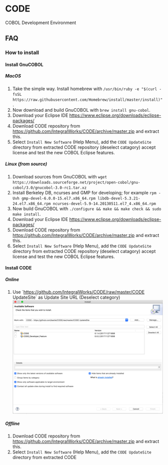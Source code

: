 # CODE
COBOL Development Environment

## FAQ
### How to install
#### Install GnuCOBOL
##### MacOS
1. Take the simple way. Install homebrew with `/usr/bin/ruby -e "$(curl -fsSL https://raw.githubusercontent.com/Homebrew/install/master/install)"`. 
2. Now download and build GnuCOBOL with `brew install gnu-cobol`. 
3. Download your Eclipse IDE https://www.eclipse.org/downloads/eclipse-packages/
4. Download CODE repository from https://github.com/IntegralWorks/CODE/archive/master.zip and extract this.
5. Select `Install New Software` (Help Menu), add the `CODE UpdateSite` directory from extracted CODE repository (deselect catagory) accept license and test the new COBOL Eclipse features. 

##### Linux (from source)
1. Download sources from GnuCOBOL with `wget https://downloads.sourceforge.net/project/open-cobol/gnu-cobol/3.0/gnucobol-3.0-rc1.tar.xz`
2. Install Berkeley DB, ncurses and GMP for developing; for example `rpm -Uvh gmp-devel-6.0.0-15.el7.x86_64.rpm libdb-devel-5.3.21-24.el7.x86_64.rpm ncurses-devel-5.9-14.20130511.el7_4.x86_64.rpm`
3. Now build GnuCOBOL with `./configure && make && make check && sudo make install`.
4. Download your Eclipse IDE https://www.eclipse.org/downloads/eclipse-packages/
5. Download CODE repository from https://github.com/IntegralWorks/CODE/archive/master.zip and extract this.
6. Select `Install New Software` (Help Menu), add the `CODE UpdateSite` directory from extracted CODE repository (deselect catagory) accept license and test the new COBOL Eclipse features. 

#### Install CODE
##### Online
1. Use ´https://github.com/IntegralWorks/CODE/raw/master/CODE UpdateSite´ as Update Site URL
(Deselect category)
![If you do not see this image, please take your glasses!](./EclipseUpdateSiteSettings.png "CODE install over Eclipse>Help>Install new software ...")


##### Offline
1. Download CODE repository from https://github.com/IntegralWorks/CODE/archive/master.zip and extract this.
2. Select `Install New Software` (Help Menu), add the `CODE UpdateSite` directory from extracted CODE 


